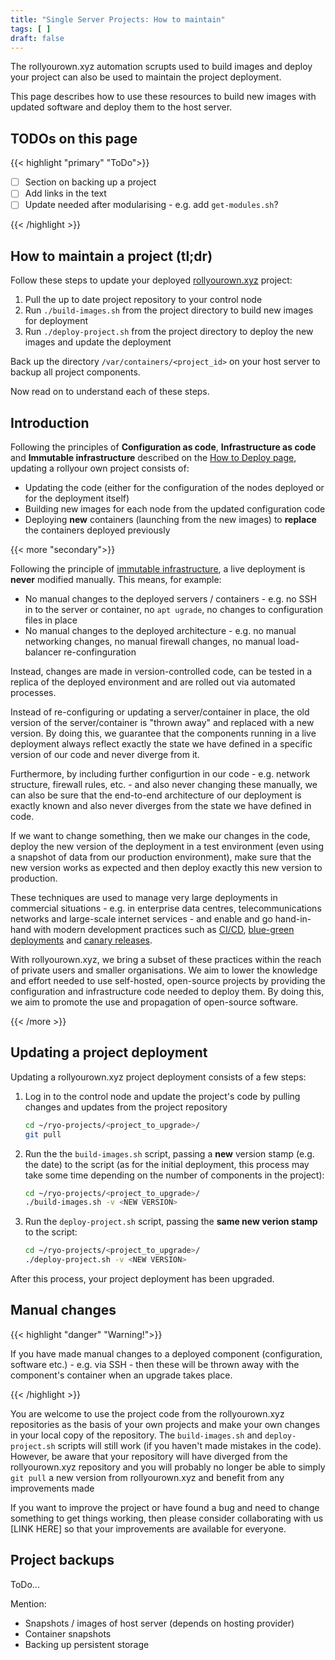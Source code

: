 ```yaml
---
title: "Single Server Projects: How to maintain"
tags: [ ]
draft: false
---
```


The rollyourown.xyz automation scrupts used to build images and deploy your project can also be used to maintain the project deployment.

This page describes how to use these resources to build new images with updated software and deploy them to the host server.

<!--more-->

## TODOs on this page

{{< highlight "primary" "ToDo">}}

- [ ] Section on backing up a project
- [ ] Add links in the text
- [ ] Update needed after modularising - e.g. add `get-modules.sh`?

{{< /highlight >}}

## How to maintain a project (tl;dr)

Follow these steps to update your deployed [rollyourown.xyz](https://rollyourown.xyz) project:

1. Pull the up to date project repository to your control node
2. Run `./build-images.sh` from the project directory to build new images for deployment
3. Run `./deploy-project.sh` from the project directory to deploy the new images and update the deployment

Back up the directory `/var/containers/<project_id>` on your host server to backup all project components.

Now read on to understand each of these steps.

## Introduction

Following the principles of **Configuration as code**, **Infrastructure as code** and **Immutable infrastructure** described on the [How to Deploy page](/rollyourown/single_server_projects/how_to_deploy/#introduction), updating a rollyour own project consists of:

- Updating the code (either for the configuration of the nodes deployed or for the deployment itself)
- Building new images for each node from the updated configuration code
- Deploying **new** containers (launching from the new images) to **replace** the containers deployed previously

{{< more "secondary">}}

Following the principle of [immutable infrastructure](https://www.digitalocean.com/community/tutorials/what-is-immutable-infrastructure), a live deployment is **never** modified manually. This means, for example:

- No manual changes to the deployed servers / containers - e.g. no SSH in to the server or container, no `apt ugrade`, no changes to configuration files in place
- No manual changes to the deployed architecture - e.g. no manual networking changes, no manual firewall changes, no manual load-balancer re-confinguration

Instead, changes are made in version-controlled code, can be tested in a replica of the deployed environment and are rolled out via automated processes.

Instead of re-configuring or updating a server/container in place, the old version of the server/container is "thrown away" and replaced with a new version. By doing this, we guarantee that the components running in a live deployment always reflect exactly the state we have defined in a specific version of our code and never diverge from it.

Furthermore, by including further configurtion in our code - e.g. network structure, firewall rules, etc. - and also never changing these manually, we can also be sure that the end-to-end architecture of our deployment is exactly known and also never diverges from the state we have defined in code.

If we want to change something, then we make our changes in the code, deploy the new version of the deployment in a test environment (even using a snapshot of data from our production environment), make sure that the new version works as expected and then deploy exactly this new version to production.

These techniques are used to manage very large deployments in commercial situations - e.g. in enterprise data centres, telecommunications networks and large-scale internet services - and enable and go hand-in-hand with modern development practices such as [CI/CD](https://www.redhat.com/en/topics/devops/what-is-ci-cd), [blue-green deployments](https://martinfowler.com/bliki/BlueGreenDeployment.html) and [canary releases](https://martinfowler.com/bliki/CanaryRelease.html).

With rollyourown.xyz, we bring a subset of these practices within the reach of private users and smaller organisations. We aim to lower the knowledge and effort needed to use self-hosted, open-source projects by providing the configuration and infrastructure code needed to deploy them. By doing this, we aim to promote the use and propagation of open-source software.

{{< /more >}}

## Updating a project deployment

Updating a rollyourown.xyz project deployment consists of a few steps:

1. Log in to the control node and update the project's code by pulling changes and updates from the project repository

    ```bash
    cd ~/ryo-projects/<project_to_upgrade>/
    git pull
    ```

2. Run the the `build-images.sh` script, passing a **new** version stamp (e.g. the date) to the script (as for the initial deployment, this process may take some time depending on the number of components in the project):

    ```bash
    cd ~/ryo-projects/<project_to_upgrade>/
    ./build-images.sh -v <NEW VERSION>
    ```

3. Run the `deploy-project.sh` script, passing the **same new verion stamp** to the script:

    ```bash
    cd ~/ryo-projects/<project_to_upgrade>/
    ./deploy-project.sh -v <NEW VERSION>
    ```

After this process, your project deployment has been upgraded.

## Manual changes

{{< highlight "danger" "Warning!">}}

If you have made manual changes to a deployed component (configuration, software etc.) - e.g. via SSH - then these will be thrown away with the component's container when an upgrade takes place.

{{< /highlight >}}

You are welcome to use the project code from the rollyourown.xyz repositories as the basis of your own projects and make your own changes in your local copy of the repository. The `build-images.sh` and `deploy-project.sh` scripts will still work (if you haven't made mistakes in the code). However, be aware that your repository will have diverged from the rollyourown.xyz repository and you will probably no longer be able to simply `git pull` a new version from rollyourown.xyz and benefit from any improvements made

If you want to improve the project or have found a bug and need to change something to get things working, then please consider collaborating with us [LINK HERE] so that your improvements are available for everyone.

## Project backups

ToDo...

Mention:

- Snapshots / images of host server (depends on hosting provider)
- Container snapshots
- Backing up persistent storage

